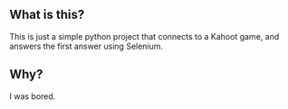 ## What is this?

This is just a simple python project that connects to a Kahoot game, and answers the first answer using Selenium.

## Why?

I was bored.